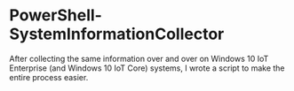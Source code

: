 # PowerShell-SystemInformationCollector

After collecting the same information over and over on Windows 10 IoT Enterprise (and Windows 10 IoT Core) systems, I wrote a script to make the entire process easier.